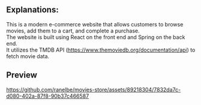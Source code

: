 ## Explanations:
This is a modern e-commerce website that allows customers to browse movies, add them to a cart, and complete a purchase. <br>
The website is built using React on the front end and Spring on the back end. <br>
It utilizes the TMDB API (https://www.themoviedb.org/documentation/api) to fetch movie data.

## Preview
https://github.com/ranelbe/movies-store/assets/89218304/7832da7c-d080-402a-87f8-90b37c466587

